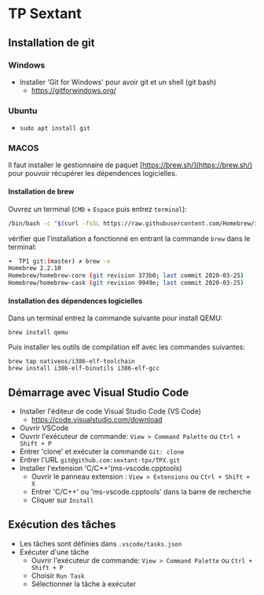 # TP Sextant

## Installation de git
### Windows
* Installer 'Git for Windows' pour avoir git et un shell (git bash)
    * https://gitforwindows.org/
### Ubuntu
* `sudo apt install git`
### MACOS

Il faut installer le gestionnaire de paquet [https://brew.sh/](https://brew.sh/) pour pouvoir récupérer les dépendences logicielles.

#### Installation de brew

Ouvrez un terminal (`CMD` + `Espace` puis entrez `terminal`):
```bash
/bin/bash -c "$(curl -fsSL https://raw.githubusercontent.com/Homebrew/install/master/install.sh)"
```

vérifier que l'installation a fonctionné en entrant la commande `brew` dans le terminal:
```bash
➜  TP1 git:(master) ✗ brew -v
Homebrew 2.2.10
Homebrew/homebrew-core (git revision 373b0; last commit 2020-03-25)
Homebrew/homebrew-cask (git revision 9949e; last commit 2020-03-25)
```

#### Installation des dépendences logicielles

Dans un terminal entrez la commande suivante pour install QEMU:
```shell
brew install qemu
```

Puis installer les outils de compilation elf avec les commandes suivantes:
```shell
brew tap nativeos/i386-elf-toolchain
brew install i386-elf-binutils i386-elf-gcc
```

## Démarrage avec Visual Studio Code
* Installer l'éditeur de code Visual Studio Code (VS Code)
    * https://code.visualstudio.com/download
* Ouvrir VSCode
* Ouvrir l'exécuteur de commande: `View > Command Palette` ou `Ctrl + Shift + P`
* Entrer 'clone' et exécuter la commande `Git: clone`
* Entrer l'URL `git@github.com:sextant-tpx/TPX.git`
* Installer l'extension 'C/C++'(ms-vscode.cpptools)
    * Ouvrir le panneau extension : `View > Extensions` ou `Ctrl + Shift + X`
    * Entrer 'C/C++' ou 'ms-vscode.cpptools' dans la barre de recherche
    * Cliquer sur `Install`

## Exécution des tâches
* Les tâches sont définies dans `.vscode/tasks.json`
* Exécuter d'une tâche
    * Ouvrir l'exécuteur de commande: `View > Command Palette` ou `Ctrl + Shift + P`
    * Choisir `Run Task`
    * Sélectionner la tâche à exécuter
